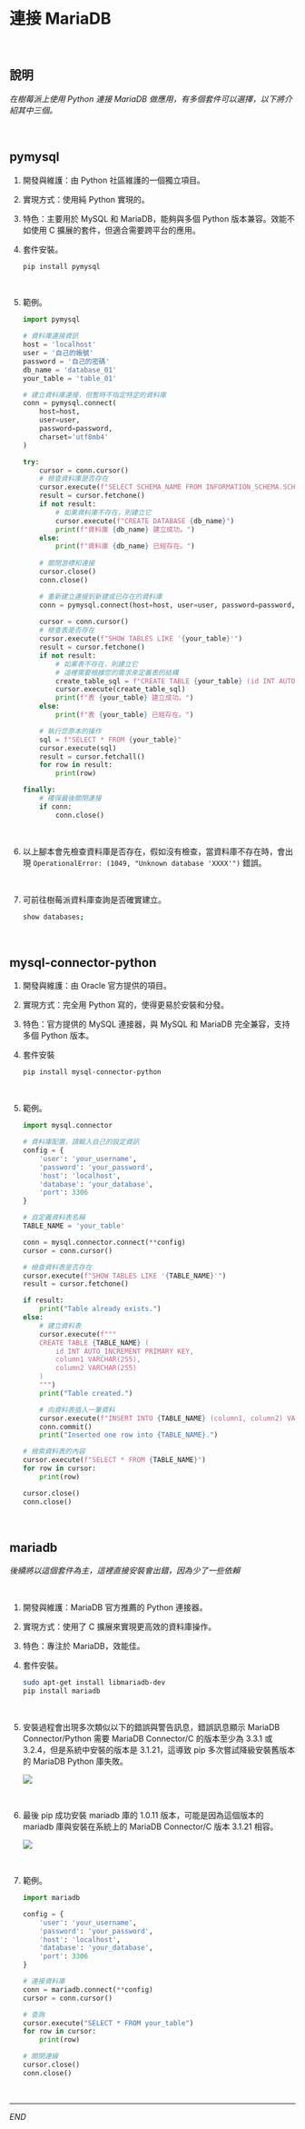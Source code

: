 # 連接 MariaDB

<br>

## 說明

_在樹莓派上使用 Python 連接 MariaDB 做應用，有多個套件可以選擇，以下將介紹其中三個。_

<br>

## pymysql

1. 開發與維護：由 Python 社區維護的一個獨立項目。

2. 實現方式：使用純 Python 實現的。

3. 特色：主要用於 MySQL 和 MariaDB，能夠與多個 Python 版本兼容。效能不如使用 C 擴展的套件，但適合需要跨平台的應用。

4. 套件安裝。

    ```bash
    pip install pymysql
    ```

<br>

5. 範例。

    ```python
    import pymysql

    # 資料庫連接資訊
    host = 'localhost'
    user = '自己的帳號'
    password = '自己的密碼'
    db_name = 'database_01'
    your_table = 'table_01'

    # 建立資料庫連接，但暫時不指定特定的資料庫
    conn = pymysql.connect(
        host=host,
        user=user,
        password=password,
        charset='utf8mb4'
    )

    try:
        cursor = conn.cursor()
        # 檢查資料庫是否存在
        cursor.execute(f"SELECT SCHEMA_NAME FROM INFORMATION_SCHEMA.SCHEMATA WHERE SCHEMA_NAME = '{db_name}'")
        result = cursor.fetchone()
        if not result:
            # 如果資料庫不存在，則建立它
            cursor.execute(f"CREATE DATABASE {db_name}")
            print(f"資料庫 {db_name} 建立成功。")
        else:
            print(f"資料庫 {db_name} 已經存在。")
        
        # 關閉游標和連接
        cursor.close()
        conn.close()

        # 重新建立連接到新建或已存在的資料庫
        conn = pymysql.connect(host=host, user=user, password=password, db=db_name, charset='utf8mb4')
        
        cursor = conn.cursor()
        # 檢查表是否存在
        cursor.execute(f"SHOW TABLES LIKE '{your_table}'")
        result = cursor.fetchone()
        if not result:
            # 如果表不存在，則建立它
            # 這裡需要根據您的需求來定義表的結構
            create_table_sql = f"CREATE TABLE {your_table} (id INT AUTO_INCREMENT PRIMARY KEY, name VARCHAR(255), age INT)"
            cursor.execute(create_table_sql)
            print(f"表 {your_table} 建立成功。")
        else:
            print(f"表 {your_table} 已經存在。")

        # 執行您原本的操作
        sql = f"SELECT * FROM {your_table}"
        cursor.execute(sql)
        result = cursor.fetchall()
        for row in result:
            print(row)

    finally:
        # 確保最後關閉連接
        if conn:
            conn.close()
    ```

<br>

6. 以上腳本會先檢查資料庫是否存在，假如沒有檢查，當資料庫不存在時，會出現 `OperationalError: (1049, "Unknown database 'XXXX'")` 錯誤。

<br>

7. 可前往樹莓派資料庫查詢是否確實建立。

    ```bash
    show databases;
    ```

<br>

## mysql-connector-python

1. 開發與維護：由 Oracle 官方提供的項目。

2. 實現方式：完全用 Python 寫的，使得更易於安裝和分發。

3. 特色：官方提供的 MySQL 連接器，與 MySQL 和 MariaDB 完全兼容，支持多個 Python 版本。

4. 套件安裝

    ```bash
    pip install mysql-connector-python
    ```

<br>

5. 範例。

    ```python
    import mysql.connector

    # 資料庫配置，請輸入自己的設定資訊
    config = {
        'user': 'your_username',
        'password': 'your_password',
        'host': 'localhost',
        'database': 'your_database',
        'port': 3306
    }

    # 自定義資料表名稱
    TABLE_NAME = 'your_table'

    conn = mysql.connector.connect(**config)
    cursor = conn.cursor()

    # 檢查資料表是否存在
    cursor.execute(f"SHOW TABLES LIKE '{TABLE_NAME}'")
    result = cursor.fetchone()

    if result:
        print("Table already exists.")
    else:
        # 建立資料表
        cursor.execute(f"""
        CREATE TABLE {TABLE_NAME} (
            id INT AUTO_INCREMENT PRIMARY KEY,
            column1 VARCHAR(255),
            column2 VARCHAR(255)
        )
        """)
        print("Table created.")

        # 向資料表插入一筆資料
        cursor.execute(f"INSERT INTO {TABLE_NAME} (column1, column2) VALUES (%s, %s)", ('value1', 'value2'))
        conn.commit()
        print("Inserted one row into {TABLE_NAME}.")

    # 檢索資料表的內容
    cursor.execute(f"SELECT * FROM {TABLE_NAME}")
    for row in cursor:
        print(row)

    cursor.close()
    conn.close()    
    ```


<br>

## mariadb

_後續將以這個套件為主，這裡直接安裝會出錯，因為少了一些依賴_

<br>

1. 開發與維護：MariaDB 官方推薦的 Python 連接器。

2. 實現方式：使用了 C 擴展來實現更高效的資料庫操作。

3. 特色：專注於 MariaDB，效能佳。

4. 套件安裝。

    ```bash
    sudo apt-get install libmariadb-dev
    pip install mariadb
    ```

<br>

5. 安裝過程會出現多次類似以下的錯誤與警告訊息，錯誤訊息顯示 MariaDB Connector/Python 需要 MariaDB Connector/C 的版本至少為 3.3.1 或 3.2.4，但是系統中安裝的版本是 3.1.21，這導致 pip 多次嘗試降級安裝舊版本的 MariaDB Python 庫失敗。

    ![](images/img_92.png)

<br>

6. 最後 pip 成功安裝 mariadb 庫的 1.0.11 版本，可能是因為這個版本的 mariadb 庫與安裝在系統上的 MariaDB Connector/C 版本 3.1.21 相容。

    ![](images/img_93.png)

<br>

7. 範例。

    ```python
    import mariadb

    config = {
        'user': 'your_username',
        'password': 'your_password',
        'host': 'localhost',
        'database': 'your_database',
        'port': 3306
    }

    # 連接資料庫
    conn = mariadb.connect(**config)
    cursor = conn.cursor()

    # 查詢
    cursor.execute("SELECT * FROM your_table")
    for row in cursor:
        print(row)

    # 關閉連線
    cursor.close()
    conn.close()
    ```

<br>

___

_END_